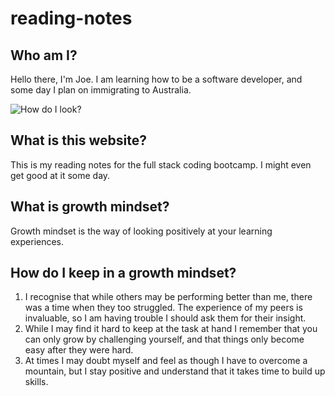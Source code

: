 # reading-notes

## Who am I?

Hello there, I'm Joe. I am learning how to be a software developer, and some day I plan on immigrating to Australia.

![How do I look?](https://avatars.githubusercontent.com/u/122234950?v=4)

## What is this website?

This is my reading notes for the full stack coding bootcamp. I might even get good at it some day.

## What is growth mindset?

Growth mindset is the way of looking positively at your learning experiences.

## How do I keep in a growth mindset?

1. I recognise that while others may be performing better than me, there was a time when they too struggled.
    The experience of my peers is invaluable, so I am having trouble I should ask them for their insight.
2. While I may find it hard to keep at the task at hand I remember that you can only grow by challenging yourself, and that things only become easy after they were hard.
3. At times I may doubt myself and feel as though I have to overcome a mountain, but I stay positive and understand that it takes time to build up skills.

